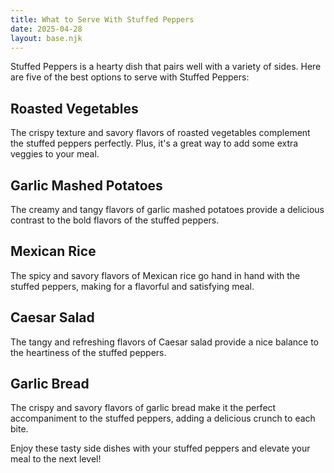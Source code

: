 ```yaml
---
title: What to Serve With Stuffed Peppers
date: 2025-04-28
layout: base.njk
---
```


Stuffed Peppers is a hearty dish that pairs well with a variety of sides. Here are five of the best options to serve with Stuffed Peppers:

## **Roasted Vegetables**
The crispy texture and savory flavors of roasted vegetables complement the stuffed peppers perfectly. Plus, it's a great way to add some extra veggies to your meal.

## **Garlic Mashed Potatoes**
The creamy and tangy flavors of garlic mashed potatoes provide a delicious contrast to the bold flavors of the stuffed peppers.

## **Mexican Rice**
The spicy and savory flavors of Mexican rice go hand in hand with the stuffed peppers, making for a flavorful and satisfying meal.

## **Caesar Salad**
The tangy and refreshing flavors of Caesar salad provide a nice balance to the heartiness of the stuffed peppers.

## **Garlic Bread**
The crispy and savory flavors of garlic bread make it the perfect accompaniment to the stuffed peppers, adding a delicious crunch to each bite.

Enjoy these tasty side dishes with your stuffed peppers and elevate your meal to the next level!